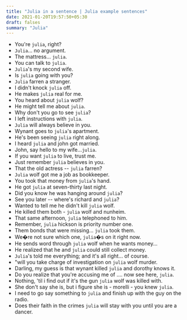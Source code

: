 ```yaml
---
title: "Julia in a sentence | Julia example sentences"
date: 2021-01-20T19:57:50+05:30
draft: falses
summary: "Julia"
---
```

- You're `julia`, right?
- `Julia`... no argument.
- The mattress... `julia`.
- You can talk to `julia`.
- `Julia`'s my second wife.
- Is `julia` going with you?
- `Julia` farren a stranger.
- I didn't knock `julia` off.
- He makes `julia` real for me.
- You heard about `julia` wolf?
- He might tell me about `julia`.
- Why don't you go to see `julia`?
- I left instructions with `julia`.
- `Julia` will always believe in you.
- Wynant goes to `julia`'s apartment.
- He's been seeing `julia` right along.
- I heard `julia` and john got married.
- John, say hello to my wife...`julia`.
- If you want `julia` to live, trust me.
- Just remember `julia` believes in you.
- That the old actress -- `julia` farren?
- `Julia` wolf got me a job as bookkeeper.
- You took that money from `julia`'s hand.
- He got `julia` at seven-thirty last night.
- Did you know he was hanging around `julia`?
- See you later -- where's richard and `julia`?
- Wanted to tell me he didn't kill `julia` wolf.
- He killed them both - `julia` wolf and nunheim.
- That same afternoon, `julia` telephoned to him.
- Remember, `julia` hickson is priority number one.
- Them bonds that were missing... `julia` took them.
- We�re not sure which one, `julia`�s on it right now.
- He sends word through `julia` wolf when he wants money...
- He realized that he and `julia` could still collect money.
- `Julia`'s told me everything; and it's all right... of course.
- "will you take charge of investigation on `julia` wolf murder.
- Darling, my guess is that wynant killed `julia` and dorothy knows it.
- Do you realize that you're accusing me of .... now see here, `julia`.
- Nothing, 'til i find out if it's the gun `julia` wolf was killed with.
- She don't say she is, but i figure she is - morelli - you knew `julia`.
- I need to go say something to `julia` and finish up with the guy on the radio.
- Does their faith in the crimes `julia` will stay with you until you are a dancer.
                 
